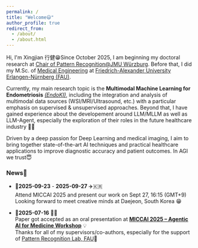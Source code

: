 ```yaml
---
permalink: /
title: "Welcome😃"
author_profile: true
redirect_from: 
  - /about/
  - /about.html
---
```


Hi, I'm Xingjian 行健😁Since October 2025, I am beginning my doctoral research at [Chair of Pattern Recognition@JMU Würzburg](https://www.caidas.uni-wuerzburg.de/pr/). Before that, I did my M.Sc. of [Medical Engineering](https://meinstudium.fau.de/studiengang/medizintechnik-msc/) at [Friedrich-Alexander University Erlangen-Nürnberg (FAU)](https://www.fau.de/).  

Currently, my main research topic is the **Multimodal Machine Learning for Endometriosis** [_(EndoKI)_](https://www.fau.de/2025/07/news/ki-trainierter-ultraschall-gegen-endometriose/), including the integration and analysis of multimodal data sources (WSI/MRI/Ultrasound, etc.) with a particular emphasis on supervised & unsupervised approaches. Beyond that, I have gained experience about the developement around LLM/MLLM as well as LLM-Agent, especially the exploration of their roles in the future healthcare industry 👨‍💻  

Driven by a deep passion for Deep Learning and medical imaging, I aim to bring together state-of-the-art AI techniques and practical healthcare applications to improve diagnostic accuracy and patient outcomes. In AGI we trust😇


### News🔔
- 📅**2025-09-23** - **2025-09-27** ✈️🇰🇷  
  Attend MICCAI 2025 and present our work on Sept 27, 16:15 (GMT+9)  
  Looking forward to meet creative minds at Daejeon, South Korea 😁  


- 📅**2025-07-16** 🎉🧾  
  Paper got accepted as an oral presentation at **[MICCAI 2025 – Agentic AI for Medicine Workshop](https://miccai-agentic-ai.github.io/)** 💡  
  Thanks for all of my supervisors/co-authors, especially for the support of [Pattern Recognition Lab, FAU](https://lme.tf.fau.de/news/the-pattern-recognition-lab-at-miccai-2025/)🙏


